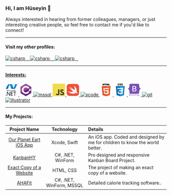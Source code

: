 ### Hi, I am Hüseyin 👋

Always interested in hearing from former colleagues, managers, or just interesting creative people, so feel free to contact me if you'd like to connect!

---

 #### Visit my other profiles:

<p align="left"> <a href="https://www.linkedin.com/in/91hyilmaz/" target="_blank" rel="noreferrer"> <img src="https://upload.wikimedia.org/wikipedia/commons/thumb/8/80/LinkedIn_Logo_2013.svg/2560px-LinkedIn_Logo_2013.svg.png" alt="csharp" width="135" height=auto"/>&nbsp;&nbsp;&nbsp; <a href="https://www.hackerrank.com/huseyinyilmaz" target="_blank" rel="noreferrer"><img src="https://camo.githubusercontent.com/49e713e1463692beaff7b552eb60511454485659f6131286eeab9db84e91840a/68747470733a2f2f69302e77702e636f6d2f6772616473696e67616d65732e636f6d2f77702d636f6e74656e742f75706c6f6164732f323031362f30352f3835363737315f3636383232343035333139373834315f313934333639393030395f6f2e706e67" alt="csharp" width="150" height="40"/> <a href="https://stackoverflow.com/users/12376562/yilmazhuseyin" target="_blank" rel="noreferrer">&nbsp;&nbsp;&nbsp;<img src="https://stackoverflow.design/assets/img/logos/so/logo-stackoverflow.svg" alt="csharp" width="150" height="40"/>&nbsp;&nbsp;&nbsp; </p> 
 
 


 ---
 #### Interests:

 <p align="left"><a href="https://dotnet.microsoft.com/" target="_blank" rel="noreferrer"> <img src="https://raw.githubusercontent.com/devicons/devicon/master/icons/dot-net/dot-net-original-wordmark.svg" alt="dotnet" width="40" height="40"/> </a><a href="https://www.w3schools.com/cs/" target="_blank" rel="noreferrer"> <img src="https://raw.githubusercontent.com/devicons/devicon/master/icons/csharp/csharp-original.svg" alt="csharp" width="40" height="40"/> </a><a href="https://www.microsoft.com/en-us/sql-server" target="_blank" rel="noreferrer"> <img src="https://www.svgrepo.com/show/303229/microsoft-sql-server-logo.svg" alt="mssql" width="40" height="40"/> </a><a href="https://developer.mozilla.org/en-US/docs/Web/JavaScript" target="_blank" rel="noreferrer"> <img src="https://raw.githubusercontent.com/devicons/devicon/master/icons/javascript/javascript-original.svg" alt="javascript" width="40" height="40"/> </a><a href="https://developer.apple.com/swift/" target="_blank" rel="noreferrer"> <img src="https://raw.githubusercontent.com/devicons/devicon/master/icons/swift/swift-original.svg" alt="swift" width="40" height="40"/> </a><a href="https://developer.apple.com/xcode/" target="_blank" rel="noreferrer"> <img src="https://huseyinyilmaz.work/PersonalImages/xcode.svg" alt="xcode" width="40" height="40"/> </a><a href="https://www.w3.org/html/" target="_blank" rel="noreferrer"> <img src="https://raw.githubusercontent.com/devicons/devicon/master/icons/html5/html5-original-wordmark.svg" alt="html5" width="40" height="40"/> </a><a href="https://www.w3schools.com/css/" target="_blank" rel="noreferrer"> <img src="https://raw.githubusercontent.com/devicons/devicon/master/icons/css3/css3-original-wordmark.svg" alt="css3" width="40" height="40"/> </a><a href="https://getbootstrap.com" target="_blank" rel="noreferrer"> <img src="https://raw.githubusercontent.com/devicons/devicon/master/icons/bootstrap/bootstrap-plain-wordmark.svg" alt="bootstrap" width="40" height="40"/> </a><a href="https://git-scm.com/" target="_blank" rel="noreferrer"> <img src="https://www.vectorlogo.zone/logos/git-scm/git-scm-icon.svg" alt="git" width="40" height="40"/> </a><a href="https://www.adobe.com/in/products/illustrator.html" target="_blank" rel="noreferrer"> <img src="https://www.vectorlogo.zone/logos/adobe_illustrator/adobe_illustrator-icon.svg" alt="illustrator" width="40" height="40"/> </a></p>

  ---
  
 #### My Projects:

| Project Name        | Technology           | Details  |
|:-------------:|:-------------:|:-----|
|<a href="https://apps.apple.com/us/app/our-planet-earth/id1487801420" target="_blank">Our Planet Eart iOS App</a>| Xcode, Swift | An iOS app. Coded and designed by me for children to know the world better.|
|<a href="https://github.com/yilmazhuseyin/KanbanHY" target="_blank">KanbanHY</a>|C#, .NET, WinForm|Pro designed and responsive Kanban Board Project.|
|<a href="https://github.com/yilmazhuseyin/yilmazhuseyin.github.io" target="_blank">Exact Copy of a Website</a>| HTML, CSS | The project of making an exact copy of a website.|
|<a href="https://github.com/yilmazhuseyin/AHAFit" target="_blank">AHAFit</a>|C#, .NET, WinForm, MSSQL|Detailed calorie tracking software..|




  
